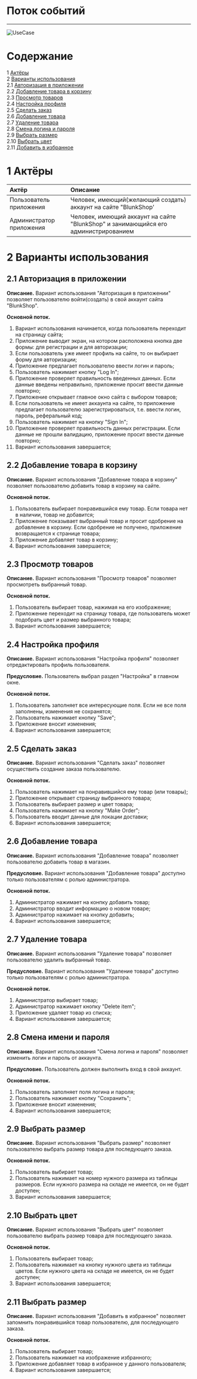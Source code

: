 # Поток событий
---

![UseCase](images/UseCaseDiagram.png)

# Содержание
1 [Актёры](#1) <br>
2 [Варианты использования](#2) <br>
2.1 [Авторизация в приложении](#2.1) <br>
2.2 [Добавление товара в корзину](#2.2) <br>
2.3 [Просмотр товаров](#2.3) <br>
2.4 [Настройка профиля](#2.4) <br>
2.5 [Сделать заказ](#2.5) <br>
2.6 [Добавление товара](#2.6) <br>
2.7 [Удаление товара](#2.7) <br>
2.8 [Смена логина и пароля](#2.8) <br>
2.9 [Выбрать размер](#2.9) <br>
2.10 [Выбрать цвет](#2.10) <br>
2.11 [Добавить в избранное](#2.11) <br>
<a name="1"/>

# 1 Актёры

| Актёр | Описание |
|:--|:--|
| Пользователь приложения | Человек, имеющий(желающий создать) аккаунт на сайте "BlunkShop' |
| Администратор приложения |  Человек, имеющий аккаунт на сайте "BlunkShop" и занимающийся его администрированием |

<a name="2"/>

# 2 Варианты использования

<a name="2.1"/>

## 2.1 Авторизация в приложении

**Описание.** Вариант использования "Авторизация в приложении" позволяет пользователю войти(создать) в свой аккаунт сайта "BlunkShop".  

**Основной поток.**
1. Вариант использования начинается, когда пользователь переходит на страницу сайта;
2. Приложение выводит экран, на котором расположена кнопка две формы: для регистрации и для авторизации;
3. Если пользователь уже имеет профиль на сайте, то он выбирает форму для авторизации;
4. Приложение предлагает пользователю ввести логин и пароль;
5. Пользователь нажимает кнопку "Log In";
6. Приложение проверяет правильность введенных данных. Если данные введены неправильно, приложение просит ввести данные повторно;
7. Приложение открывает главное окно сайта с выбором товаров;
8. Если пользователь не имеет аккаунта на сайте, то приложение предлагает пользователю зарегистрироваться, т.е. ввести логин, пароль, реферальный код;
9. Пользователь нажимает на кнопку "Sign In";
10. Приложение проверяет правильность данных регистрации. Если данные не прошли валидацию, приложение просит ввести данные повторно;
11. Вариант использования завершается;

<a name="2.2"/>

## 2.2 Добавление товара в корзину

**Описание.** Вариант использования "Добавление товара в корзину" позволяет пользователю добавить товар в корзину на сайте.  

**Основной поток.**
1. Пользователь выбирает понравившийся ему товар. Если товара нет в наличии, товар не добавится;
2. Приложение показывает выбранный товар и просит одобрение на добавление в корзину. Если одобрение не получено, приложение возвращается к странице товара;
3. Приложение добавляет товар в корзину;
4. Вариант использования завершается;


<a name="2.3"/>

## 2.3 Просмотр товаров

**Описание.** Вариант использования "Просмотр товаров" позволяет просмотреть выбранный товар.  

**Основной поток.**
1. Пользователь выбирает товар, нажимая на его изображение;
2. Приложение переходит на страницу товара, где пользователь может подобрать цвет и размер выбранного товара;
3. Вариант использования завершается;

<a name="2.4"/>

## 2.4 Настройка профиля

**Описание.** Вариант использования "Настройка профиля" позволяет отредактировать профиль пользователя.  

**Предусловие.** Пользователь выбрал раздел "Настройка" в главном окне.

**Основной поток.**
1. Пользователь заполняет все интересующие поля. Если не все поля заполнены, изменения не сохранятся;
2. Пользователь нажимает кнопку "Save";
3. Приложение вносит изменения;
4. Вариант использования завершается;

<a name="2.5"/>

## 2.5 Сделать заказ

**Описание.** Вариант использования "Сделать заказ" позволяет осуществить создание заказа пользователю.

**Основной поток.**
1. Пользователь нажимает на понравившийся ему товар (или товары);
2. Приложение открывает страницу выбранного товара;
3. Пользователь выбирает размер и цвет товара;
4. Пользователь нажимает на кнопку "Make Order";
5. Пользователь вводит данные для локации доставки;
6. Вариант использования завершается;

<a name="2.6"/>

## 2.6 Добавление товара

**Описание.** Вариант использования "Добавление товара" позволяет пользователю добавить товар в магазин.

**Предусловие.** Вариант использования "Добавление товара" доступно только пользователям с ролью администратора.

**Основной поток.**
1. Администратор нажимает на конпку добавить товар;
2. Администратор вводит информацию о новом товаре;
3. Администратор нажимает на кнопку добавить;
4. Вариант использования завершается;

<a name="2.7"/>

## 2.7 Удаление товара

**Описание.** Вариант использования "Удаление товара" позволяет пользователю удалить выбранный товар.

**Предусловие.** Вариант использования "Удаление товара" доступно только пользователям с ролью администратора.

**Основной поток.**
1. Администратор выбирает товар;
2. Администратор нажимает кнопку "Delete item";
3. Приложение удаляет товар из списка;
4. Вариант использования завершается;

<a name="2.8"/>

## 2.8 Смена имени и пароля

**Описание.** Вариант использования "Смена логина и пароля" позволяет изменить логин и пароль от аккаунта.

**Предусловие.** Пользователь должен выполнить вход в свой аккаунт.

**Основной поток.**
1. Пользователь заполняет поля логина и пароля;
2. Пользователь нажимает кнопку "Сохранить";
3. Приложение вносит изменения;
4. Вариант использования завершается;
 
<a name="2.9"/>

## 2.9 Выбрать размер

**Описание.** Вариант использования "Выбрать размер" позволяет пользователю выбрать размер товара для последующего заказа.

**Основной поток.**
1. Пользователь выбирает товар;
2. Пользователь нажимает на номер нужного размера из таблицы размеров. Если нужного размера на складе не имеется, он не будет доступен;
3. Вариант использования завершается;

<a name="2.10"/>

## 2.10 Выбрать цвет

**Описание.** Вариант использования "Выбрать цвет" позволяет пользователю выбрать размер товара для последующего заказа.

**Основной поток.**
1. Пользователь выбирает товар;
2. Пользователь нажимает на кнопку нужного цвета из таблицы цветов. Если нужного цвета на складе не имеется, он не будет доступен;
3. Вариант использования завершается;

<a name="2.11"/>

## 2.11 Выбрать размер

**Описание.** Вариант использования "Добавить в избранное" позволяет запомнить понравившийся товар пользователю, для последующего заказа.

**Основной поток.**
1. Пользователь выбирает товар;
2. Пользователь нажимает на изображение избранного;
3. Приложение добавляет товар в избранное у данного пользователя;
4. Вариант использования завершается;



